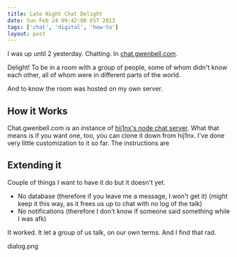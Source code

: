 ```yaml
---
title: Late Night Chat Delight
date: Sun Feb 24 09:42:00 EST 2013
tags: ['chat', 'digital', 'how-to']
layout: post
---
```

I was up until 2 yesterday. Chatting. In [chat.gwenbell.com](http://chat.gwenbell.com).

Delight! To be in a room with a group of people, some of whom didn't know each other, all of whom were in different parts of the world. 

And to know the room was hosted on my own server.

How it Works
------------

Chat.gwenbell.com is an instance of [hij1nx's node chat server](https://github.com/hij1nx/node-chat). What that means is if you want one, too, you can clone it down from hij1nx. I've done very little customization to it so far. The instructions are 

Extending it
------------

Couple of things I want to have it do but it doesn't yet.

+ No database (therefore if you leave me a message, I won't get it) (might keep it this way, as it frees us up to chat with no log of the talk)
+ No notifications (therefore I don't know if someone said something while I was afk)

It worked. It let a group of us talk, on our own terms. And I find that rad.

<img>dialog.png</img>